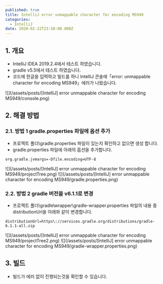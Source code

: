 ```yaml
---
published: true
title: IntelliJ error unmappable character for encoding MS949
categories:
  - IntelliJ
date: 2020-02-22T23:58:00.000Z
---
```


## 1. 개요
 * IntelliJ IDEA 2019.2.4에서 테스트 하였습니다.
 * gradle v5.5에서 테스트 하였습니다.
 * 코드에 한글을 입력하고 빌드를 하니 IntelliJ 콘솔에「error: unmappable character for encoding MS949」에러가 나왔습니다.
 
![](/assets/posts/[IntelliJ] error unmappable character for encoding MS949/console.png)
 
## 2. 해결 방법

### 2.1. 방법 1 gradle.properties 파일에 옵션 추가
 * 프로젝트 폴더\gradle.properties 파일이 있는지 확인하고 없으면 생성 합니다.
 * gradle.properties 파일에 아래의 옵션을 추가합니다.
 
``` properties
org.gradle.jvmargs=-Dfile.encoding=UTF-8
```
 
![](/assets/posts/[IntelliJ] error unmappable character for encoding MS949/projectTree.png)
![](/assets/posts/[IntelliJ] error unmappable character for encoding MS949/gradle.properties.png)

### 2.2. 방법 2 gradle 버전을 v6.1.1로 변경
 * 프로젝트 폴더\gradle\wrapper\gradle-wrapper.properties 파일의 내용 중 distributionUrl을 아래와 같이 변경합니다.

``` properties
distributionUrl=https\://services.gradle.org/distributions/gradle-6.1.1-all.zip
```

![](/assets/posts/[IntelliJ] error unmappable character for encoding MS949/projectTree2.png)
![](/assets/posts/[IntelliJ] error unmappable character for encoding MS949/gradle-wrapper.properties.png)

## 3. 빌드
 * 빌드가 에러 없이 진행되는것을 확인할 수 있습니다.